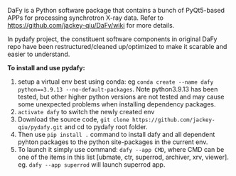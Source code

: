 DaFy is a Python software package that contains a bunch of PyQt5-based APPs for processing synchrotron X-ray data. 
Refer to https://github.com/jackey-qiu/DaFy/wiki for more details.

In pydafy project, the constituent software components in original DaFy repo have been restructured/cleaned up/optimized to make it scarable and easier to understand.

**To install and use pydafy:**

1. setup a virtual env best using conda: eg `conda create --name dafy python==3.9.13 --no-default-packages`. Note python3.9.13 has been tested, but other higher python versions are not tested and may cause some unexpected problems when installing dependency packages. 
2. `activate dafy` to switch the newly created env
3. Download the source code, `git clone https://github.com/jackey-qiu/pydafy.git` and cd to pydafy root folder. 
4. Then use `pip install .` command to install dafy and all dependent pyhton packages to the python site-packages in the current env.
5. To launch it simply use command: `dafy --app CMD`, where CMD can be one of the items in this list [ubmate, ctr, superrod, archiver, xrv, viewer]. eg. `dafy --app superrod` will launch superrod app.

